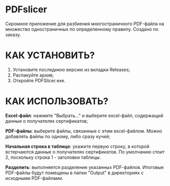 # PDFslicer
Скромное приложение для разбиения многостраничного PDF-файла на множество одностраничных по определенному правилу. Создано по заказу.

# КАК УСТАНОВИТЬ?
1. Установите последнюю версию из вкладки Releases;
2. Распакуйте архив;
3. Откройте PDFSlicer.exe.

# КАК ИСПОЛЬЗОВАТЬ?
**Excel-файл**: нажмите "Выбрать..." и выберите excel-файл, содержащий данные о получателях сертификатов;

**PDF-файлы**: выберите файлы, связанные с этим excel-файлом. Можно добавлять файлы по одному, либо сразу кучей;

**Начальная строка в таблице**: укажите первую строку, в которой встерчаются данные о получателях сертификатов. По умолчанию стоит 2, поскольку строка 1 - заголовки таблицы.

**Разделить**: выполняется разделение указанных PDF-файлов. Итоговые PDF-файлы будут помещены в папки "Output" в директориях с исходными PDF-файлами.
